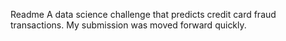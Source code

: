 Readme
A data science challenge that predicts credit card fraud transactions. My submission was moved forward quickly.
